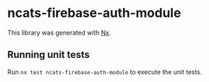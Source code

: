 # ncats-firebase-auth-module

This library was generated with [Nx](https://nx.dev).

## Running unit tests

Run `nx test ncats-firebase-auth-module` to execute the unit tests.
